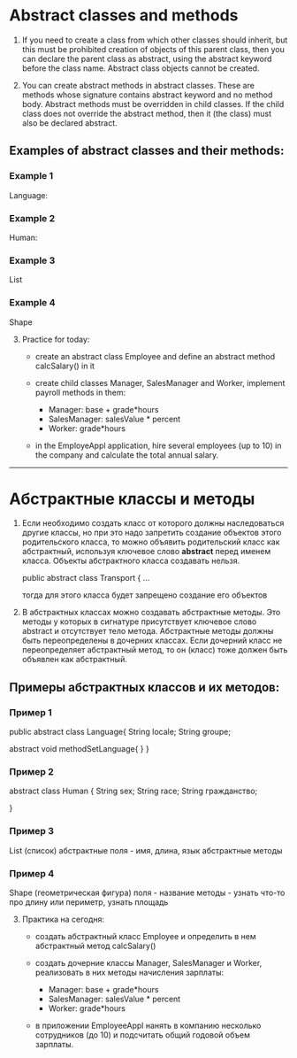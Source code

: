 # Abstract classes and methods

1. If you need to create a class from which other classes should inherit, but this must be prohibited
   creation of objects of this parent class, then you can declare the parent class as abstract,
   using the abstract keyword before the class name. Abstract class objects cannot be created.

2. You can create abstract methods in abstract classes. These are methods whose signature contains
   abstract keyword and no method body. Abstract methods must be overridden in child classes.
   If the child class does not override the abstract method, then it (the class) must also be declared abstract.

## Examples of abstract classes and their methods:

### Example 1
Language:


### Example 2

Human:


### Example 3

List


### Example 4

Shape


3. Practice for today:
    - create an abstract class Employee and define an abstract method calcSalary() in it

    - create child classes Manager, SalesManager and Worker, implement payroll methods in them:
        - Manager: base + grade*hours
        - SalesManager: salesValue * percent
        - Worker: grade*hours

    - in the EmployeAppl application, hire several employees (up to 10) in the company and calculate the total annual salary.

_________________________________________________________

# Абстрактные классы и методы

1. Если необходимо создать класс от которого должны наследоваться другие классы, но при это надо запретить
   создание объектов этого родительского класса, то можно объявить родительский класс как абстрактный,
   используя ключевое слово **abstract** перед именем класса. Объекты абстрактного класса создавать нельзя.

   public abstract class Transport { ...

   тогда для этого класса будет запрещено создание его объектов


2. В абстрактных классах можно создавать абстрактные методы. Это методы у которых в сигнатуре присутствует
   ключевое слово abstract и отсутствует тело метода. Абстрактные методы должны быть переопределены в дочерних классах.
   Если дочерний класс не переопределяет абстрактный метод, то он (класс) тоже должен быть объявлен как абстрактный.


## Примеры абстрактных классов и их методов:

### Пример 1
public abstract class Language{
   String locale;
   String groupe;

   abstract void methodSetLanguage{ 
   }
}


### Пример 2

abstract class Human {
     String sex;
     String race;
     String гражданство;
   
}

### Пример 3

List (список)
абстрактные поля - имя, длина, язык
абстрактные методы


### Пример 4 

Shape (геометрическая фигура)
поля - название
методы - узнать что-то про длину или периметр, узнать площадь


3. Практика на сегодня:
   - создать абстрактный класс Employee и определить в нем абстрактный метод calcSalary()

   - создать дочерние классы Manager, SalesManager и  Worker, реализовать в них методы начисления зарплаты:
     - Manager: base + grade*hours
     - SalesManager: salesValue * percent
     - Worker: grade*hours
     
   - в приложении EmployeeAppl нанять в компанию несколько сотрудников (до 10) и подсчитать общий 
   годовой объем зарплаты. 